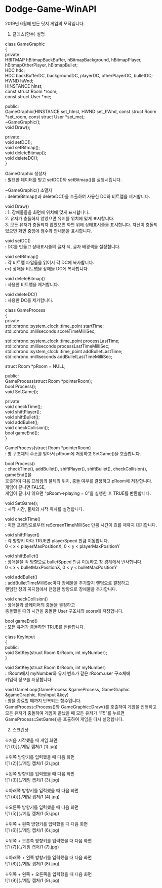 # Dodge-Game-WinAPI
   
2019년 6월에 만든 닷지 게임의 모작입니다.   
   
1. 클래스(함수) 설명   

class GameGraphic   
{   
private:   
  HBITMAP hBitmapBackBuffer, hBitmapBackground, hBitmapPlayer, hBitmapOtherPlayer, hBitmapBullet;   
  HDC hdc;   
  HDC backBufferDC, backgroundDC, playerDC, otherPlayerDC, bulletDC;   
  HWND hWnd;   
  HINSTANCE hInst;   
  const struct Room *room;   
  const struct User *me;   
    
public:   
  GameGraphic(HINSTANCE set_hInst, HWND set_hWnd, const struct Room *set_room, const struct User *set_me);   
  ~GameGraphic();   
  void Draw();   
    
private:   
  void setDC();   
  void setBitmap();   
  void deleteBitmap();   
  void deleteDC();   
}   
   
GameGraphic 생성자   
 : 필요한 데이터를 받고 setDC()와 setBitmap()를 실행시킵니다.   
   
~GameGraphic() 소멸자   
 : deleteBitmap()과 deleteDC()을 호출하여 사용한 DC와 비트맵을 제거합니다.   
   
void Draw()   
 : 1. 장애물들을 화면에 위치에 맞게 표시합니다.   
  2. 유저가 충돌하지 않았으면 유저를 위치에 맞게 표시합니다.   
  3. 모든 유저가 충돌되지 않았으면 화면 위에 상태표시줄을 표시합니다. 자신이 충돌되었으면 화면 중앙에 점수와 안내문을 표시합니다.   
   
void setDC()   
 : DC를 만들고 상태표시줄의 글자 색, 글자 배경색을 설정합니다.   
   
void setBitmap()   
 : 각 비트맵 파일들을 읽어서 각 DC에 복사합니다.   
  ex) 장애물 비트맵을 장애물 DC에 복사합니다.   
   
void deleteBitmap()   
 : 사용한 비트맵을 제거합니다.   
   
void deleteDC()   
: 사용한 DC를 제거합니다.   
   
class GameProcess   
{   
private:   
  std::chrono::system_clock::time_point startTime;   
  std::chrono::milliseconds scoreTimeMilliSec;   
    
  std::chrono::system_clock::time_point processLastTime;   
  std::chrono::milliseconds processLastTimeMilliSec;   
  std::chrono::system_clock::time_point addBulletLastTime;   
  std::chrono::milliseconds addBulletLastTimeMilliSec;   
    
  struct Room *pRoom = NULL;   
    
public:   
  GameProcess(struct Room *pointerRoom);   
  bool Process();   
  void SetGame();    
   
private:   
  void checkTime();   
  void shiftPlayer();   
  void shiftBullet();   
  void addBullet();   
  void checkCollision();   
  bool gameEnd();   
}   
   
GameProcess(struct Room *pointerRoom)   
 : 방 구조체의 주소를 받아서 pRoom에 저장하고 SetGame()을 호출합니다.   
   
bool Process()   
 : checkTime(), addBullet(), shiftPlayer(), shiftBullet(), checkCollision(), gameEnd()을   
  호출하여 다음 프레임의 물체의 위치, 충돌 여부를 결정하고 pRoom에 저장합니다.   
  게임이 끝나면 FALSE,   
  게임이 끝나지 않으면 “pRoom->playing = 0”을 실행한 후 TRUE를 반환합니다.   
   
void SetGame();   
 : 시작 시간, 물체의 시작 위치를 설정합니다.   
   
void checkTime()   
 : 이전 프레임으로부터 reScreenTimeMilliSec 만큼 시간이 흐를 때까지 대기합니다.   
   
void shiftPlayer()   
 : 각 방향키 마다 TRUE면 playerSpeed 만큼 이동합니다.   
  0 < x < playerMaxPositionX, 0 < y < playerMaxPositionY   
   
void shiftBullet()   
 : 장애물을 각 방향으로 bulletSpped 만큼 이동하고 창 경계에서 반사합니다.   
  0 < x < bulletMaxPositionX, 0 < y < bulletMaxPositionY   
   
void addBullet()   
 : addBulletTimeMilliSec마다 장애물을 추가할지 랜덤으로 결정하고   
  랜덤한 창의 꼭지점에서 랜덤한 방향으로 장애물을 추가합니다.   
   
void checkCollision()   
 : 장애물과 플레이어의 충돌을 결정하고   
  충돌했을 때의 시간을 충돌한 User 구조체의 score에 저장합니다.   
   
bool gameEnd()   
 : 모든 유저가 충돌하면 TRUE를 반환합니다.   
   
class KeyInput   
{   
public:   
  void SetKey(struct Room &rRoom, int myNumber);   
}   
   
void SetKey(struct Room &rRoom, int myNumber)   
 : rRoom에서 myNumber와 유저 번호가 같은 rRoom.user 구조체에   
 키입력 정보를 저장합니다.   
   
void GameLoop(GameProcess &gameProcess, GameGraphic &gameGraphic, KeyInput &key)   
 : 창을 종료할 때까지 반복되는 함수입니다.   
  GameProcess::Process()와 GameGraphic::Draw()를 호출하여 게임을 진행하고   
  모든 유저가 충돌하여 게임이 끝났을 때 모든 유저가 “F5"를 누르면   
  GameProcess::SetGame()을 호출하여 게임을 다시 설정합니다.   
   
   
2. 스크린샷  

↓처음 시작했을 때 게임 화면   
![1 (1)](./게임 캡처/1 (1).jpg)   
   
↓위쪽 방향키를 입력했을 때 다음 화면   
![1 (2)](./게임 캡처/1 (2).jpg)   
   
↓왼쪽 방향키를 입력했을 때 다음 화면   
![1 (3)](./게임 캡처/1 (3).jpg)   
   
↓아래쪽 방향키를 입력했을 때 다음 화면   
![1 (4)](./게임 캡처/1 (4).jpg)   
   
↓오른쪽 방향키를 입력했을 때 다음 화면   
![1 (5)](./게임 캡처/1 (5).jpg)   
   
↓위쪽 + 왼쪽 방향키를 입력했을 때 다음 화면   
![1 (6)](./게임 캡처/1 (6).jpg)   
   
↓위쪽 + 오른쪽 방향키를 입력했을 때 다음 화면   
![1 (7)](./게임 캡처/1 (7).jpg)   
   
↓아래쪽 + 왼쪽 방향키를 입력했을 때 다음 화면   
![1 (8)](./게임 캡처/1 (8).jpg)   
   
↓위쪽 + 왼쪽 + 오른쪽을 입력했을 때 다음 화면   
![1 (9)](./게임 캡처/1 (9).jpg)   